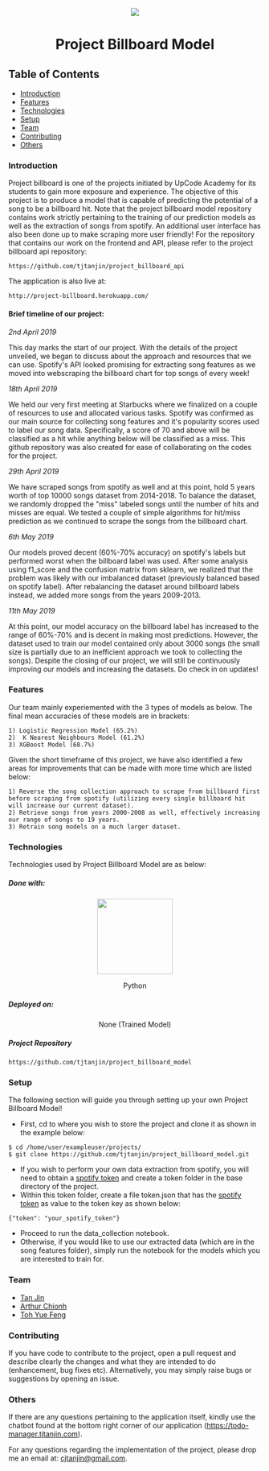 <p align="center">
  <img src="https://i.imgur.com/P15q8Rh.png" />
  <h1 align="center">Project Billboard Model</h1>
</p>

## Table of Contents
* [Introduction](#introduction)
* [Features](#features)
* [Technologies](#technologies)
* [Setup](#setup)
* [Team](#team)
* [Contributing](#contributing)
* [Others](#others)

### Introduction
Project billboard is one of the projects initiated by UpCode Academy for its students to gain more exposure and experience. The objective of this project is to produce a model that is capable of predicting the potential of a song to be a billboard hit. Note that the project billboard model repository contains work strictly pertaining to the training of our prediction models as well as the extraction of songs from spotify. An additional user interface has also been done up to make scraping more user friendly! For the repository that contains our work on the frontend and API, please refer to the project billboard api repository:
```
https://github.com/tjtanjin/project_billboard_api
```
The application is also live at:
```
http://project-billboard.herokuapp.com/
```
#### Brief timeline of our project:

*2nd April 2019*

This day marks the start of our project. With the details of the project unveiled, we began to discuss about the approach and resources that we can use. Spotify's API looked promising for extracting song features as we moved into webscraping the billboard chart for top songs of every week!

*18th April 2019*

We held our very first meeting at Starbucks where we finalized on a couple of resources to use and allocated various tasks. Spotify was confirmed as our main source for collecting song features and it's popularity scores used to label our song data. Specifically, a score of 70 and above will be classified as a hit while anything below will be classified as a miss. This github repository was also created for ease of collaborating on the codes for the project.

*29th April 2019*

We have scraped songs from spotify as well and at this point, hold 5 years worth of top 10000 songs dataset from 2014-2018. To balance the dataset, we randomly dropped the "miss" labeled songs until the number of hits and misses are equal. We tested a couple of simple algorithms for hit/miss prediction as we continued to scrape the songs from the billboard chart.

*6th May 2019*

Our models proved decent (60%-70% accuracy) on spotify's labels but performed worst when the billboard label was used. After some analysis using f1_score and the confusion matrix from sklearn, we realized that the problem was likely with our imbalanced dataset (previously balanced based on spotify label). After rebalancing the dataset around billboard labels instead, we added more songs from the years 2009-2013.

*11th May 2019*

At this point, our model accuracy on the billboard label has increased to the range of 60%-70% and is decent in making most predictions. However, the dataset used to train our model contained only about 3000 songs (the small size is partially due to an inefficient approach we took to collecting the songs). Despite the closing of our project, we will still be continuously improving our models and increasing the datasets. Do check in on updates!

### Features
Our team mainly experiemented with the 3 types of models as below. The final mean accuracies of these models are in brackets:
```
1) Logistic Regression Model (65.2%)
2)  K Nearest Neighbours Model (61.2%)
3) XGBoost Model (68.7%)
```
Given the short timeframe of this project, we have also identified a few areas for improvements that can be made with more time which are listed below: 
```
1) Reverse the song collection approach to scrape from billboard first before scraping from spotify (utilizing every single billboard hit will increase our current dataset).
2) Retrieve songs from years 2000-2008 as well, effectively increasing our range of songs to 19 years.
3) Retrain song models on a much larger dataset.
```

### Technologies
Technologies used by Project Billboard Model are as below:
##### Done with:
<p align="center">
  <img height="150" width="150" src="https://logos-download.com/wp-content/uploads/2016/10/Python_logo_icon.png"/>
</p>
<p align="center">
Python
</p>

##### Deployed on:
<p align="center">
None (Trained Model)
</p>

##### Project Repository
```
https://github.com/tjtanjin/project_billboard_model
```

### Setup
The following section will guide you through setting up your own Project Billboard Model!
*  First, cd to where you wish to store the project and clone it as shown in the example below:
```
$ cd /home/user/exampleuser/projects/
$ git clone https://github.com/tjtanjin/project_billboard_model.git
```
* If you wish to perform your own data extraction from spotify, you will need to obtain a [spotify token](https://developer.spotify.com/documentation/general/guides/authorization-guide/) and create a token folder in the base directory of the project.
* Within this token folder, create a file token.json that has the [spotify token](https://developer.spotify.com/documentation/general/guides/authorization-guide/) as value to the token key as shown below:
```
{"token": "your_spotify_token"}
```
* Proceed to run the data_collection notebook.
* Otherwise, if you would like to use our extracted data (which are in the song features folder), simply run the notebook for the models which you are interested to train for.

### Team
* [Tan Jin](https://github.com/tjtanjin)
* [Arthur Chionh](https://github.com/artc95/)
* [Toh Yue Feng](https://github.com/m3thx6)

### Contributing
If you have code to contribute to the project, open a pull request and describe clearly the changes and what they are intended to do (enhancement, bug fixes etc). Alternatively, you may simply raise bugs or suggestions by opening an issue.
### Others
If there are any questions pertaining to the application itself, kindly use the chatbot found at the bottom right corner of our application (https://todo-manager.tjtanjin.com).

For any questions regarding the implementation of the project, please drop me an email at: cjtanjin@gmail.com.
